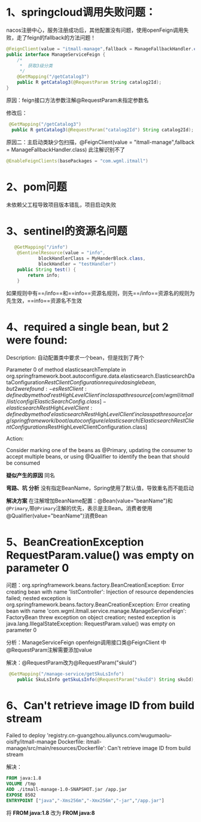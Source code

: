 # 1、springcloud调用失败问题：

nacos注册中心，服务注册成功后，其他配置没有问题，使用openFeign调用失败，走了feign的fallback的方法问题！

```java
@FeignClient(value = "itmall-manage",fallback = ManageFallbackHandler.class)
public interface ManageServiceFeign {
    /*
     *  获取3级分类
     */
    @GetMapping("/getCatalog3")
    public R getCatalog3(@RequestParam String catalog2Id);
}
```

原因：feign接口方法参数注解@RequestParam未指定参数名

修改后：

```java
 @GetMapping("/getCatalog3")
  public R getCatalog3(@RequestParam("catalog2Id") String catalog2Id);
```

原因二：主启动类缺少包扫描，@FeignClient(value = "itmall-manage",fallback = ManageFallbackHandler.class) 此注解识别不了

```java
@EnableFeignClients(basePackages = "com.wgml.itmall")
```





# 2、pom问题

未依赖父工程导致项目版本错乱，项目启动失败



# 3、sentinel的资源名问题

```java
   @GetMapping("/info")
    @SentinelResource(value = "info",
            blockHandlerClass = MyHanderBlock.class,
            blockHandler = "testHandler")
    public String test() {
        return info;
    }
```

如果规则中有==/info==和==info==资源名规则，则先==/info==资源名的规则为先生效，==info==资源名不生效



# 4、required a single bean, but 2 were found:

Description: 自动配置类中要求一个bean，但是找到了两个

Parameter 0 of method elasticsearchTemplate in org.springframework.boot.autoconfigure.data.elasticsearch.ElasticsearchDataConfiguration$RestClientConfiguration required a single bean, but 2 were found:
	- esRestClient: defined by method 'restHighLevelClient' in class path resource [com/wgml/itmall/list/config/ElasticSearchConfig.class]
	- elasticsearchRestHighLevelClient: defined by method 'elasticsearchRestHighLevelClient' in class path resource [org/springframework/boot/autoconfigure/elasticsearch/ElasticsearchRestClientConfigurations$RestHighLevelClientConfiguration.class]


Action:

Consider marking one of the beans as @Primary, updating the consumer to accept multiple beans, or using @Qualifier to identify the bean that should be consumed

**疑似产生的原因**
同名

**弯路、坑**
**分析**
没有指定BeanName，Spring使用了默认值，导致重名而不能启动

**解决方案**
	在注解增加BeanName配置：@Bean(value="beanName")和`@Primary`,带`@Primary`注解的优先，表示是主Bean。消费者使用@Qualifier(value="beanName")消费Bean



# 5、BeanCreationException RequestParam.value() was empty on parameter 0

问题：org.springframework.beans.factory.BeanCreationException: Error creating bean with name 'listController': Injection of resource dependencies failed; nested exception is org.springframework.beans.factory.BeanCreationException: Error creating bean with name 'com.wgml.itmall.service.manage.ManageServiceFeign': FactoryBean threw exception on object creation; nested exception is java.lang.IllegalStateException: RequestParam.value() was empty on parameter 0

分析：ManageServiceFeign openfeign调用接口类@FeignClient 中@RequestParam注解需要添加value  

解决：@RequestParam改为@RequestParam("skuId")

```java
 @GetMapping("/manage-service/getSkuLsInfo")
    public SkuLsInfo getSkuLsInfo(@RequestParam("skuId") String skuId);
```



# 6、Can't retrieve image ID from build stream

Failed to deploy 'registry.cn-guangzhou.aliyuncs.com/wugumaolu-oislfy/itmall-manage Dockerfile: itmall-manage/src/main/resources/Dockerfile': Can't retrieve image ID from build stream

解决：

```dockerfile
FROM java:1.8
VOLUME /tmp
ADD ./itmall-manage-1.0-SNAPSHOT.jar /app.jar
EXPOSE 8502
ENTRYPOINT ["java","-Xms256m","-Xmx256m","-jar","/app.jar"]
```

将 **FROM java:1.8** 改为 **FROM java:8**


